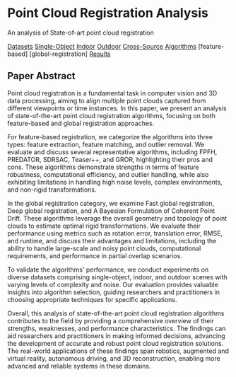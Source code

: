 # Point Cloud Registration Analysis

An analysis of State-of-art point cloud registration

[Datasets](./Datasets/README.md)
  [Single-Object](./Datasets/Single-Object/README.md)
  [Indoor](./Datasets/Indoor/README.md)
  [Outdoor](./Datasets/Outdoor/README.md)
  [Cross-Source](./Datasets/Cross-Source/README.md)
[Algorithms](./Algorithms/README.md)
  [feature-based]
  [global-registration]
[Results](./Results/README.md)



## Paper Abstract

Point cloud registration is a fundamental task in computer vision and 3D data processing, aiming to align multiple point clouds captured from different viewpoints or time instances. In this paper, we present an analysis of state-of-the-art point cloud registration algorithms, focusing on both feature-based and global registration approaches.

For feature-based registration, we categorize the algorithms into three types: feature extraction, feature matching, and outlier removal. We evaluate and discuss several representative algorithms, including FPFH, PREDATOR, SDRSAC, Teaser++, and GROR, highlighting their pros and cons. These algorithms demonstrate strengths in terms of feature robustness, computational efficiency, and outlier handling, while also exhibiting limitations in handling high noise levels, complex environments, and non-rigid transformations.

In the global registration category, we examine Fast global registration, Deep global registration, and A Bayesian Formulation of Coherent Point Drift. These algorithms leverage the overall geometry and topology of point clouds to estimate optimal rigid transformations. We evaluate their performance using metrics such as rotation error, translation error, RMSE, and runtime, and discuss their advantages and limitations, including the ability to handle large-scale and noisy point clouds, computational requirements, and performance in partial overlap scenarios.

To validate the algorithms' performance, we conduct experiments on diverse datasets comprising single-object, indoor, and outdoor scenes with varying levels of complexity and noise. Our evaluation provides valuable insights into algorithm selection, guiding researchers and practitioners in choosing appropriate techniques for specific applications.

Overall, this analysis of state-of-the-art point cloud registration algorithms contributes to the field by providing a comprehensive overview of their strengths, weaknesses, and performance characteristics. The findings can aid researchers and practitioners in making informed decisions, advancing the development of accurate and robust point cloud registration solutions. The real-world applications of these findings span robotics, augmented and virtual reality, autonomous driving, and 3D reconstruction, enabling more advanced and reliable systems in these domains.


## 